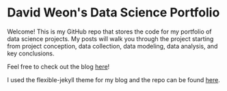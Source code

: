 # David Weon's Data Science Portfolio

Welcome! This is my GitHub repo that stores the code for my portfolio of data science projects. My posts will walk you through the project starting from project conception, data collection, data modeling, data analysis, and key conclusions.

Feel free to check out the blog [here](http://eunchanity.github.io/)!

I used the flexible-jekyll theme for my blog and the repo can be found [here](https://github.com/artemsheludko/flexible-jekyll).
